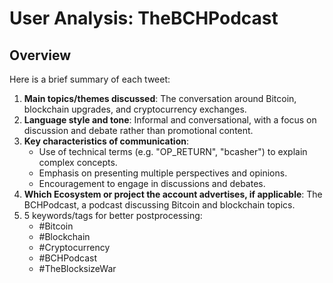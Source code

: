 # User Analysis: TheBCHPodcast

## Overview

Here is a brief summary of each tweet:

1. **Main topics/themes discussed**: The conversation around Bitcoin, blockchain upgrades, and cryptocurrency exchanges.
2. **Language style and tone**: Informal and conversational, with a focus on discussion and debate rather than promotional content.
3. **Key characteristics of communication**:
	* Use of technical terms (e.g. "OP_RETURN", "bcasher") to explain complex concepts.
	* Emphasis on presenting multiple perspectives and opinions.
	* Encouragement to engage in discussions and debates.
4. **Which Ecosystem or project the account advertises, if applicable**: The BCHPodcast, a podcast discussing Bitcoin and blockchain topics.
5. 5 keywords/tags for better postprocessing:
	* #Bitcoin
	* #Blockchain
	* #Cryptocurrency
	* #BCHPodcast
	* #TheBlocksizeWar